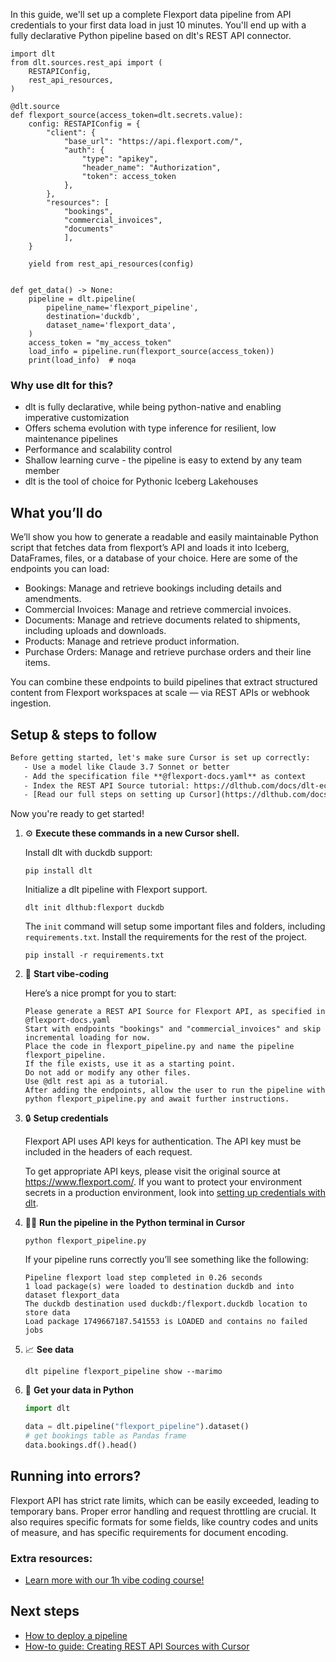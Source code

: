In this guide, we'll set up a complete Flexport data pipeline from API credentials to your first data load in just 10 minutes. You'll end up with a fully declarative Python pipeline based on dlt's REST API connector.

```python-outcome
import dlt
from dlt.sources.rest_api import (
    RESTAPIConfig,
    rest_api_resources,
)

@dlt.source
def flexport_source(access_token=dlt.secrets.value):
    config: RESTAPIConfig = {
        "client": {
            "base_url": "https://api.flexport.com/",
            "auth": {
                "type": "apikey",
                "header_name": "Authorization",
                "token": access_token
            },
        },
        "resources": [
            "bookings",
            "commercial_invoices",
            "documents"
            ],
    }

    yield from rest_api_resources(config)


def get_data() -> None:
    pipeline = dlt.pipeline(
        pipeline_name='flexport_pipeline',
        destination='duckdb',
        dataset_name='flexport_data', 
    )
    access_token = "my_access_token"
    load_info = pipeline.run(flexport_source(access_token))
    print(load_info)  # noqa
```

### Why use dlt for this?

- dlt is fully declarative, while being python-native and enabling imperative customization
- Offers schema evolution with type inference for resilient, low maintenance pipelines
- Performance and scalability control
- Shallow learning curve - the pipeline is easy to extend by any team member
- dlt is the tool of choice for Pythonic Iceberg Lakehouses

## What you’ll do

We’ll show you how to generate a readable and easily maintainable Python script that fetches data from flexport’s API and loads it into Iceberg, DataFrames, files, or a database of your choice. Here are some of the endpoints you can load:

- Bookings: Manage and retrieve bookings including details and amendments.
- Commercial Invoices: Manage and retrieve commercial invoices.
- Documents: Manage and retrieve documents related to shipments, including uploads and downloads.
- Products: Manage and retrieve product information.
- Purchase Orders: Manage and retrieve purchase orders and their line items.

You can combine these endpoints to build pipelines that extract structured content from Flexport workspaces at scale — via REST APIs or webhook ingestion.

## Setup & steps to follow

```default
Before getting started, let's make sure Cursor is set up correctly:
   - Use a model like Claude 3.7 Sonnet or better
   - Add the specification file **@flexport-docs.yaml** as context
   - Index the REST API Source tutorial: https://dlthub.com/docs/dlt-ecosystem/verified-sources/rest_api/ and add it to context as **@dlt rest api**
   - [Read our full steps on setting up Cursor](https://dlthub.com/docs/dlt-ecosystem/llm-tooling/cursor-restapi#23-configuring-cursor-with-documentation)
```

Now you're ready to get started! 

1. ⚙️ **Execute these commands in a new Cursor shell.**
    
    Install dlt with duckdb support:
    ```shell
    pip install dlt
    ```

    Initialize a dlt pipeline with Flexport support.
    ```shell
    dlt init dlthub:flexport duckdb
    ```

    The `init` command will setup some important files and folders, including `requirements.txt`. Install the requirements for the rest of the project.
    ```shell
    pip install -r requirements.txt
    ```
    
2. 🤠 **Start vibe-coding**
    
    Here’s a nice prompt for you to start: 
    
    ```prompt
    Please generate a REST API Source for Flexport API, as specified in @flexport-docs.yaml 
    Start with endpoints "bookings" and "commercial_invoices" and skip incremental loading for now. 
    Place the code in flexport_pipeline.py and name the pipeline flexport_pipeline. 
    If the file exists, use it as a starting point. 
    Do not add or modify any other files. 
    Use @dlt rest api as a tutorial. 
    After adding the endpoints, allow the user to run the pipeline with python flexport_pipeline.py and await further instructions.
    ```

    
3. 🔒 **Setup credentials** 
    
    Flexport API uses API keys for authentication. The API key must be included in the headers of each request.
    
    To get appropriate API keys, please visit the original source at https://www.flexport.com/.
    If you want to protect your environment secrets in a production environment, look into [setting up credentials with dlt](https://dlthub.com/docs/walkthroughs/add_credentials).
    
4. 🏃‍♀️ **Run the pipeline in the Python terminal in Cursor**
    
    ```shell
    python flexport_pipeline.py
    ```
    
    If your pipeline runs correctly you’ll see something like the following:
    
    ```shell
    Pipeline flexport load step completed in 0.26 seconds
    1 load package(s) were loaded to destination duckdb and into dataset flexport_data
    The duckdb destination used duckdb:/flexport.duckdb location to store data
    Load package 1749667187.541553 is LOADED and contains no failed jobs
    ```
    
5. 📈 **See data**
    
    ```shell
    dlt pipeline flexport_pipeline show --marimo
    ```
    
6. 🐍 **Get your data in Python**
    
    ```python
    import dlt

   data = dlt.pipeline("flexport_pipeline").dataset()
   # get bookings table as Pandas frame
   data.bookings.df().head()
    ```

## Running into errors?

Flexport API has strict rate limits, which can be easily exceeded, leading to temporary bans. Proper error handling and request throttling are crucial. It also requires specific formats for some fields, like country codes and units of measure, and has specific requirements for document encoding.

### Extra resources:

- [Learn more with our 1h vibe coding course!](https://www.youtube.com/watch?v=GGid70rnJuM)

## Next steps

- [How to deploy a pipeline](https://dlthub.com/docs/walkthroughs/deploy-a-pipeline)
- [How-to guide: Creating REST API Sources with Cursor](https://dlthub.com/docs/dlt-ecosystem/llm-tooling/cursor-restapi)
